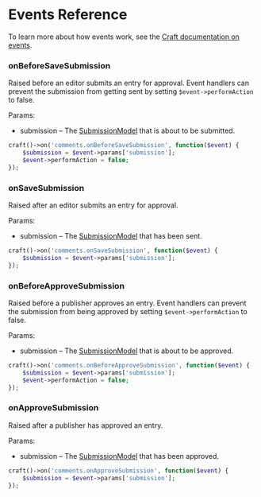 # Events Reference

To learn more about how events work, see the [Craft documentation on events](http://buildwithcraft.com/docs/plugins/hooks-and-events#events).

### onBeforeSaveSubmission

Raised before an editor submits an entry for approval. Event handlers can prevent the submission from getting sent by setting `$event->performAction` to false.

Params:

- submission – The [SubmissionModel](05.-Submission-Model) that is about to be submitted.

```php
craft()->on('comments.onBeforeSaveSubmission', function($event) {
    $submission = $event->params['submission'];
    $event->performAction = false;
});
```

### onSaveSubmission

Raised after an editor submits an entry for approval.

Params:

- submission – The [SubmissionModel](05.-Submission-Model) that has been sent.

```php
craft()->on('comments.onSaveSubmission', function($event) {
    $submission = $event->params['submission'];
});
```

### onBeforeApproveSubmission

Raised before a publisher approves an entry. Event handlers can prevent the submission from being approved by setting `$event->performAction` to false.

Params:

- submission – The [SubmissionModel](05.-Submission-Model) that is about to be approved.

```php
craft()->on('comments.onBeforeApproveSubmission', function($event) {
    $submission = $event->params['submission'];
    $event->performAction = false;
});
```

### onApproveSubmission

Raised after a publisher has approved an entry.

Params:

- submission – The [SubmissionModel](05.-Submission-Model) that has been approved.

```php
craft()->on('comments.onApproveSubmission', function($event) {
    $submission = $event->params['submission'];
});
```